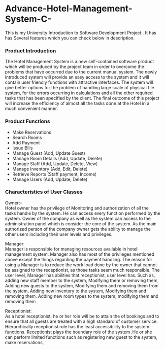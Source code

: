# Advance-Hotel-Management-System-C-
This is my University Introduction to Software Development Project . It has has Several features which you can check below in description.

<h3>Product Introduction</h3>

The Hotel Management System is a new self-contained software product which will be produced
by the project team in order to overcome the problems that have occurred due to the current
manual system. The newly introduced system will provide an easy access to the system and it
will contain user friendly functions with attractive interfaces. The system will give better options
for the problem of handling large scale of physical file system, for the errors occurring in
calculations and all the other required tasks that has been specified by the client. The final
outcome of this project will increase the efficiency of almost all the tasks done at the Hotel in a
much convenient manner.

<h3>Product Functions</h3>
<ul>
<li>Make Reservations </li>
<li>Search Rooms</li>
<li>Add Payment</li>
<li>Issue Bills</li>
<li>Manage Guest (Add, Update Guest)</li>
<li>Manage Room Details (Add, Update, Delete)</li>
<li>Manage Staff (Add, Update, Delete, View)</li>
<li>Manage Inventory (Add, Edit, Delete)</li>
<li>Retrieve Reports (Staff payment, Income)</li>
<li>Manage Users (Add, Update, Delete)</li>
</ul>

<h3>Characteristics of User Classes</h3>

Owner:- <br>
Hotel owner has the privilege of Monitoring and authorization of all the tasks handle by the
system. He can access every function performed by the system. Owner of the company as well as
the system can access to the administration panel which is consider the core of the system. As the
main authorized person of the company owner gets the ability to manage the other users
including their user levels and privileges.

Manager: <br>
Manager is responsible for managing resources available in hotel management system. Manager
also has most of the privileges mentioned above except the things regarding the payment
handling. The reason for using a Manager is to reduce the work load done by the owner that
cannot be assigned to the receptionist, as those tasks seem much responsible. The user level,
Manager has abilities that receptionist, user level has. Such as, adding new staff member to the
system, Modifying them or removing them, Adding new guests to the system, Modifying them
and removing them from the system, Adding new inventory to the system, Modifying them and
removing them. Adding new room types to the system, modifying them and removing them

Receptionist: <br>
As a hotel receptionist, he or her role will be to attain the of bookings and to ensure that all
guests are treated with a high standard of customer service. Hierarchically receptionist role has
the least accessibility to the system functions. Receptionist plays the boundary role of the system
.He or she can perform limited functions such as registering new guest to the system, make
reservations,
